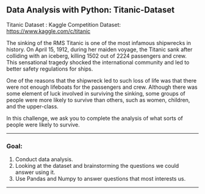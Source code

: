 ## Data Analysis with Python: Titanic-Dataset

Titanic Dataset : Kaggle Competition
Dataset: https://www.kaggle.com/c/titanic

The sinking of the RMS Titanic is one of the most infamous shipwrecks in history.  On April 15, 1912, during her maiden voyage, the Titanic sank after colliding with an iceberg, killing 1502 out of 2224 passengers and crew. This sensational tragedy shocked the international community and led to better safety regulations for ships.

One of the reasons that the shipwreck led to such loss of life was that there were not enough lifeboats for the passengers and crew. Although there was some element of luck involved in surviving the sinking, some groups of people were more likely to survive than others, such as women, children, and the upper-class.

In this challenge, we ask you to complete the analysis of what sorts of people were likely to survive.
***

### Goal:
1. Conduct data analysis.
2. Looking at the dataset and brainstorming the questions we could answer using it.
3. Use Pandas and Numpy to answer questions that most interests us.
***


